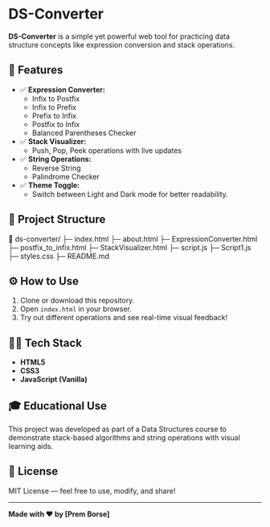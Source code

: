 
# DS-Converter

**DS-Converter** is a simple yet powerful web tool for practicing data structure concepts like expression conversion and stack operations.

## 🚀 Features

- ✅ **Expression Converter:**  
  - Infix to Postfix
  - Infix to Prefix
  - Prefix to Infix
  - Postfix to Infix
  - Balanced Parentheses Checker
- ✅ **Stack Visualizer:**  
  - Push, Pop, Peek operations with live updates
- ✅ **String Operations:**  
  - Reverse String
  - Palindrome Checker
- ✅ **Theme Toggle:**  
  - Switch between Light and Dark mode for better readability.

## 📂 Project Structure
📁 ds-converter/
├─ index.html
├─ about.html
├─ ExpressionConverter.html
├─ postfix_to_infix.html
├─ StackVisualizer.html
├─ script.js
├─ Script1.js
├─ styles.css
├─ README.md


## ⚙️ How to Use

1. Clone or download this repository.
2. Open `index.html` in your browser.
3. Try out different operations and see real-time visual feedback!

## 👨‍💻 Tech Stack

- **HTML5**
- **CSS3**
- **JavaScript (Vanilla)**

## 🎓 Educational Use

This project was developed as part of a Data Structures course to demonstrate stack-based algorithms and string operations with visual learning aids.

## 📜 License

MIT License — feel free to use, modify, and share!

---

**Made with ❤️ by [Prem Borse]**
